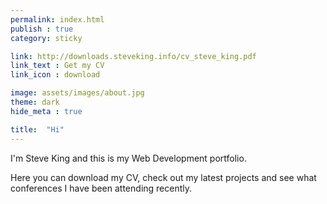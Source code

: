 ```yaml
---
permalink: index.html
publish : true
category: sticky

link: http://downloads.steveking.info/cv_steve_king.pdf
link_text : Get my CV
link_icon : download

image: assets/images/about.jpg
theme: dark
hide_meta : true

title:  "Hi"
---
```


I'm Steve King and this is my Web Development portfolio. 

Here you can download my CV, check out my latest projects and see what conferences I have been attending recently.
